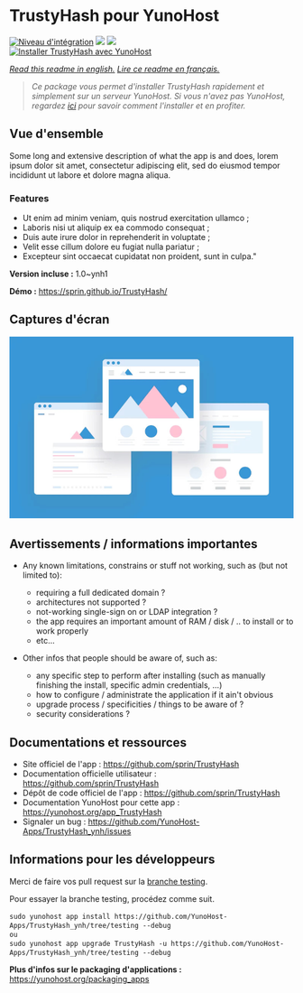 # TrustyHash pour YunoHost

[![Niveau d'intégration](https://dash.yunohost.org/integration/TrustyHash.svg)](https://dash.yunohost.org/appci/app/TrustyHash) ![](https://ci-apps.yunohost.org/ci/badges/TrustyHash.status.svg) ![](https://ci-apps.yunohost.org/ci/badges/TrustyHash.maintain.svg)  
[![Installer TrustyHash avec YunoHost](https://install-app.yunohost.org/install-with-yunohost.svg)](https://install-app.yunohost.org/?app=TrustyHash)

*[Read this readme in english.](./README.md)*
*[Lire ce readme en français.](./README_fr.md)*

> *Ce package vous permet d'installer TrustyHash rapidement et simplement sur un serveur YunoHost.
Si vous n'avez pas YunoHost, regardez [ici](https://yunohost.org/#/install) pour savoir comment l'installer et en profiter.*

## Vue d'ensemble

Some long and extensive description of what the app is and does, lorem ipsum dolor sit amet, consectetur adipiscing elit, sed do eiusmod tempor incididunt ut labore et dolore magna aliqua.

### Features

- Ut enim ad minim veniam, quis nostrud exercitation ullamco ;
- Laboris nisi ut aliquip ex ea commodo consequat ;
- Duis aute irure dolor in reprehenderit in voluptate ;
- Velit esse cillum dolore eu fugiat nulla pariatur ;
- Excepteur sint occaecat cupidatat non proident, sunt in culpa."


**Version incluse :** 1.0~ynh1

**Démo :** https://sprin.github.io/TrustyHash/

## Captures d'écran

![](./doc/screenshots/example.jpg)

## Avertissements / informations importantes

* Any known limitations, constrains or stuff not working, such as (but not limited to):
    * requiring a full dedicated domain ?
    * architectures not supported ?
    * not-working single-sign on or LDAP integration ?
    * the app requires an important amount of RAM / disk / .. to install or to work properly
    * etc...

* Other infos that people should be aware of, such as:
    * any specific step to perform after installing (such as manually finishing the install, specific admin credentials, ...)
    * how to configure / administrate the application if it ain't obvious
    * upgrade process / specificities / things to be aware of ?
    * security considerations ?

## Documentations et ressources

* Site officiel de l'app : https://github.com/sprin/TrustyHash
* Documentation officielle utilisateur : https://github.com/sprin/TrustyHash
* Dépôt de code officiel de l'app : https://github.com/sprin/TrustyHash
* Documentation YunoHost pour cette app : https://yunohost.org/app_TrustyHash
* Signaler un bug : https://github.com/YunoHost-Apps/TrustyHash_ynh/issues

## Informations pour les développeurs

Merci de faire vos pull request sur la [branche testing](https://github.com/YunoHost-Apps/TrustyHash_ynh/tree/testing).

Pour essayer la branche testing, procédez comme suit.
```
sudo yunohost app install https://github.com/YunoHost-Apps/TrustyHash_ynh/tree/testing --debug
ou
sudo yunohost app upgrade TrustyHash -u https://github.com/YunoHost-Apps/TrustyHash_ynh/tree/testing --debug
```

**Plus d'infos sur le packaging d'applications :** https://yunohost.org/packaging_apps